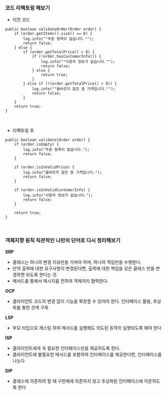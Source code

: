### 코드 리팩토링 해보기

- 이전 코드
```
public boolean validateOrder(Order order) {
    if (order.getItems().size() == 0) {
        log.info(""주문 항목이 없습니다."");
        return false;
    } else {
        if (order.getTotalPrice() > 0) {
            if (!order.hasCustomerInfo()) {
                log.info(""사용자 정보가 없습니다."");
                return false;
            } else {
                return true;
            }
        } else if (!(order.getTotalPrice() > 0)) {
            log.info(""올바르지 않은 총 가격입니다."");
            return false;
        }
    }
    return true;
}
```

</br>

- 리팩토링 후
```
public boolean validate(Order order) {
    if (order.isEmpty) {
        log.info("주문 항목이 없습니다.");
        return false;
    }

    if (order.isInValidPrice) {
        log.info("올바르지 않은 총 가격입니다.");
        return false;
    }

    if (order.isInValidCustomerInfo) {
        log.info("사용자 정보가 없습니다.");
        return false;
    }

    return true;
}
```

</br>

### 객체지향 원칙 직관적인 나만의 단어로 다시 정리해보기

**SRP**
- 클래스는 하나의 변경 이유만을 가져야 하며, 하나의 책임만을 수행한다.
- 만약 출력에 대한 요구사항이 변경된다면, 출력에 대한 책임을 갖은 클래스 만을 변경하면 되도록 한다는 것.
- 메서드를 통해서 메시지를 전하여 객체끼리 협력한다.

**OCP**
- 클라이언트 코드의 변경 없이 기능을 확장할 수 있어야 한다. 인터페이스 활용, 추상화를 통한 관계 구축

**LSP**
- 부모 타입으로 캐스팅 하여 메서드를 실행해도 의도된 동작이 실행되도록 해야 한다

**ISP**
- 클라이언트에게 꼭 필요한 인터페이스만을 제공하도록 한다.
- 클라이언트에 불필요한 메서드를 포함하여 인터페이스를 제공한다면, 인터페이스를 나눈다

**DIP**
- 클래스에 의존하려 할 때 구현체에 의존하지 않고 추상화된 인터페이스에 의존하도록 한다
